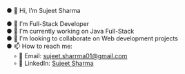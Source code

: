 ● 👋 Hi, I’m Sujeet Sharma

● 👀 I’m Full-Stack Developer  
● 🌱 I’m currently working on Java Full-Stack  
● 💞️ I’m looking to collaborate on Web development projects  
● 📫 How to reach me:  
&nbsp;&nbsp;&nbsp;&nbsp;∘ 📧 Email: sujeet.sharrma01@gmail.com  
&nbsp;&nbsp;&nbsp;&nbsp;∘ 💬 LinkedIn: [Sujeet Sharma](https://www.linkedin.com/in/sujeet-sharma-19a306237/)
